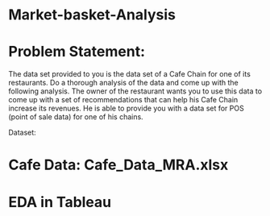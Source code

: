 # Market-basket-Analysis

# Problem Statement:

The data set provided to you is the data set of a Cafe Chain for one of its restaurants. Do a thorough analysis of the data and come up with the following analysis. The owner of the restaurant wants you to use this data to come up with a set of recommendations that can help his Cafe Chain increase its revenues. He is able to provide you with a data set for POS (point of sale data) for one of his chains.

Dataset:

# Cafe Data: Cafe_Data_MRA.xlsx


# EDA in Tableau
